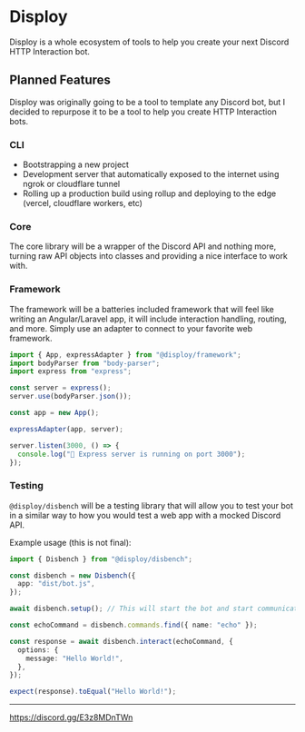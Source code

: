 # Disploy

Disploy is a whole ecosystem of tools to help you create your next Discord HTTP Interaction bot.

## Planned Features

Disploy was originally going to be a tool to template any Discord bot, but I decided to repurpose it to be a tool to help you create HTTP Interaction bots.

### CLI

- Bootstrapping a new project
- Development server that automatically exposed to the internet using ngrok or cloudflare tunnel
- Rolling up a production build using rollup and deploying to the edge (vercel, cloudflare workers, etc)

### Core

The core library will be a wrapper of the Discord API and nothing more, turning raw API objects into classes and providing a nice interface to work with.

### Framework

The framework will be a batteries included framework that will feel like writing an Angular/Laravel app, it will include interaction handling, routing, and more. Simply use an adapter to connect to your favorite web framework.

```ts
import { App, expressAdapter } from "@disploy/framework";
import bodyParser from "body-parser";
import express from "express";

const server = express();
server.use(bodyParser.json());

const app = new App();

expressAdapter(app, server);

server.listen(3000, () => {
  console.log("🚀 Express server is running on port 3000");
});
```

### Testing

`@disploy/disbench` will be a testing library that will allow you to test your bot in a similar way to how you would test a web app with a mocked Discord API.

Example usage (this is not final):

```ts
import { Disbench } from "@disploy/disbench";

const disbench = new Disbench({
  app: "dist/bot.js",
});

await disbench.setup(); // This will start the bot and start communicating with the framework to "deploy" commands to the mocked API

const echoCommand = disbench.commands.find({ name: "echo" });

const response = await disbench.interact(echoCommand, {
  options: {
    message: "Hello World!",
  },
});

expect(response).toEqual("Hello World!");
```

---

https://discord.gg/E3z8MDnTWn
